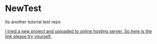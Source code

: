 # NewTest
Its another tutorial test repo

[I tried a new project and uploaded to online hosting server, So here is the link please try yourself.](http://website.allalla.com/index.html)
